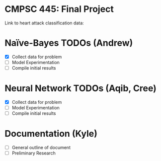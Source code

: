# CMPSC 445: Final Project

Link to heart attack classification data: 

# Naïve-Bayes TODOs (Andrew)
- [x] Collect data for problem
- [ ] Model Experimentation
- [ ] Compile initial results

# Neural Network TODOs (Aqib, Cree)
- [x] Collect data for problem
- [ ] Model Experimentation
- [ ] Compile initial results

# Documentation (Kyle)
- [ ] General outline of document
- [ ] Preliminary Research
